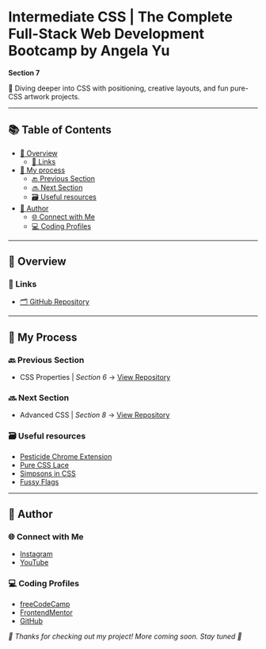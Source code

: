 # Intermediate CSS | The Complete Full-Stack Web Development Bootcamp by Angela Yu

**Section 7**

🎨 Diving deeper into CSS with positioning, creative layouts, and fun pure-CSS artwork projects.

---

## 📚 Table of Contents
- [🔎 Overview](#-overview)
  - [🔗 Links](#-links)
- [🧠 My process](#-my-process)
  - [🔙 Previous Section](#-previous-section)
  - [🔜 Next Section](#-next-section)
  - [🗃️ Useful resources](#️-useful-resources)
- [👤 Author](#-author)
  - [🌐 Connect with Me](#-connect-with-me)
  - [💻 Coding Profiles](#-coding-profiles)

---

## 🔎 Overview

### 🔗 Links

 - [🗂️ GitHub Repository](https://github.com/DalaScript/intermediate-css)

---

## 🧠 My Process

### 🔙 Previous Section

 - CSS Properties | *Section 6* → [View Repository](https://github.com/DalaScript/css-properties)

### 🔜 Next Section

 - Advanced CSS | *Section 8* → [View Repository](https://github.com/DalaScript/advanced-css)

### 🗃️ Useful resources

 - [Pesticide Chrome Extension](https://chromewebstore.google.com/detail/pesticide/bakpbgckdnepkmkeaiomhmfcnejndkbi)
 - [Pure CSS Lace](https://diana-adrianne.com/purecss-lace/)
 - [Simpsons in CSS](https://pattle.github.io/simpsons-in-css/)
 - [Fussy Flags](http://lascarid.es/fussyflags/)

---

## 👤 Author

### 🌐 Connect with Me

 - [Instagram](https://www.instagram.com/DalaScript)
 - [YouTube](https://www.youtube.com/@DalaScript)

### 💻 Coding Profiles

 - [freeCodeCamp](https://www.freecodecamp.org/DalaScript)
 - [FrontendMentor](https://www.frontendmentor.io/profile/DalaScript)
 - [GitHub](https://github.com/DalaScript)

*🙌 Thanks for checking out my project! More coming soon. Stay tuned 🚀*
